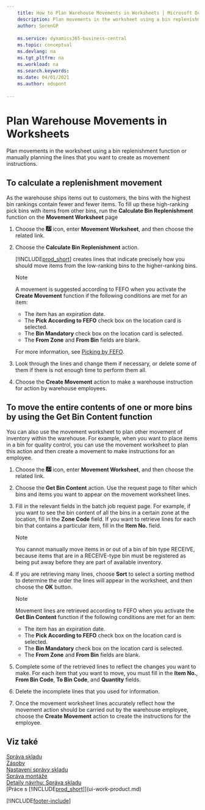 ```yaml
---
    title: How to Plan Warehouse Movements in Worksheets | Microsoft Docs
    description: Plan movements in the worksheet using a bin replenishment function or manually planning the lines that you want to create as movement instructions.
    author: SorenGP

    ms.service: dynamics365-business-central
    ms.topic: conceptual
    ms.devlang: na
    ms.tgt_pltfrm: na
    ms.workload: na
    ms.search.keywords:
    ms.date: 04/01/2021
    ms.author: edupont

---
```

# Plan Warehouse Movements in Worksheets
Plan movements in the worksheet using a bin replenishment function or manually planning the lines that you want to create as movement instructions.

## To calculate a replenishment movement
As the warehouse ships items out to customers, the bins with the highest bin rankings contain fewer and fewer items. To fill up these high-ranking pick bins with items from other bins, run the **Calculate Bin Replenishment** function on the **Movement Worksheet** page

1. Choose the ![Lightbulb that opens the Tell Me feature.](media/ui-search/search_small.png "Tell me what you want to do") icon, enter **Movement Worksheet**, and then choose the related link.
2. Choose the **Calculate Bin Replenishment** action.

   [!INCLUDE[prod_short](includes/prod_short.md)] creates lines that indicate precisely how you should move items from the low-ranking bins to the higher-ranking bins.

   > [!NOTE]  
   > A movement is suggested according to FEFO when you activate the **Create Movement** function if the following conditions are met for an item:
   >
   > - The item has an expiration date.
   > - The **Pick According to FEFO** check box on the location card is selected.
   > - The **Bin Mandatory** check box on the location card is selected.
   > - The **From Zone** and **From Bin** fields are blank.

   For more information, see [Picking by FEFO](warehouse-picking-by-fefo.md).

3. Look through the lines and change them if necessary, or delete some of them if there is not enough time to perform them all.
4. Choose the **Create Movement** action to make a warehouse instruction for action by warehouse employees.

## To move the entire contents of one or more bins by using the Get Bin Content function
You can also use the movement worksheet to plan other movement of inventory within the warehouse. For example, when you want to place items in a bin for quality control, you can use the movement worksheet to plan this action and then create a movement to make instructions for an employee.

1. Choose the ![Lightbulb that opens the Tell Me feature.](media/ui-search/search_small.png "Tell me what you want to do") icon, enter **Movement Worksheet**, and then choose the related link.
2. Choose the **Get Bin Content** action. Use the request page to filter which bins and items you want to appear on the movement worksheet lines.
3. Fill in the relevant fields in the batch job request page. For example, if you want to see the bin content of all the bins in a certain zone at the location, fill in the **Zone Code** field. If you want to retrieve lines for each bin that contains a particular item, fill in the **Item No.** field.

   > [!NOTE]  
   > You cannot manually move items in or out of a bin of bin type RECEIVE, because items that are in a RECEIVE-type bin must be registered as being put away before they are part of available inventory.

4. If you are retrieving many lines, choose **Sort** to select a sorting method to determine the order the lines will appear in the worksheet, and then choose the **OK** button.

   > [!NOTE]  
   > Movement lines are retrieved according to FEFO when you activate the **Get Bin Content** function if the following conditions are met for an item:
   >
   > - The item has an expiration date.
   > - The **Pick According to FEFO** check box on the location card is selected.
   > - The **Bin Mandatory** check box on the location card is selected.
   > - The **From Zone** and **From Bin** fields are blank.

5. Complete some of the retrieved lines to reflect the changes you want to make. For each item that you want to move, you must fill in the **Item No.**, **From Bin Code**, **To Bin Code**, and **Quantity** fields.
6. Delete the incomplete lines that you used for information.
7. Once the movement worksheet lines accurately reflect how the movement action should be carried out by the warehouse employee, choose the **Create Movement** action to create the instructions for the employee.

## Viz také
[Správa skladu](warehouse-manage-warehouse.md)    
[Zásoby](inventory-manage-inventory.md)    
[Nastavení správy skladu](warehouse-setup-warehouse.md)       
[Správa montáže](assembly-assemble-items.md)      
[Detaily návrhu: Správa skladu](design-details-warehouse-management.md)    
[Práce s [!INCLUDE[prod_short](includes/prod_short.md)]](ui-work-product.md)


[!INCLUDE[footer-include](includes/footer-banner.md)]
